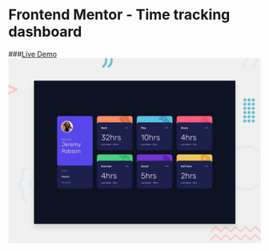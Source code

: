 # Frontend Mentor - Time tracking dashboard

###[Live Demo](https://abdullahaidar.github.io/Time-tracking-dashboard/)
![Design preview for the Time tracking dashboard coding challenge](./design/desktop-preview.jpg)


